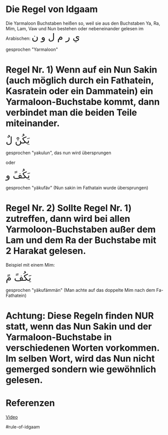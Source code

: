 # Die Regel von Idgaam

Die Yarmaloon Buchstaben heißen so, weil sie aus den Buchstaben Ya, Ra, Mim, Lam, Vaw und Nun bestehen oder nebeneinander gelesen im Arabischen:
<span style="font-size: 22pt">ي ر م ل و ن</span>

gesprochen "Yarmaloon"

# Regel Nr. 1) Wenn auf ein Nun Sakin (auch möglich durch ein Fathatein, Kasratein oder ein Dammatein) ein Yarmaloon-Buchstabe kommt, dann verbindet man die beiden Teile miteinander.

<span style="font-size: 22pt">يَكُنْ لٌ</span>

gesprochen "yakulun", das nun wird übersprungen

oder

<span style="font-size: 22pt">يَكُفً و</span>

gesprochen "yäkufäv" (Nun sakin im Fathatain wurde übersprungen)

# Regel Nr. 2) Sollte Regel Nr. 1) zutreffen, dann wird bei allen Yarmoloon-Buchstaben außer dem Lam und dem Ra der Buchstabe mit 2 Harakat gelesen.

Beispiel mit einem Mim:

<span style="font-size: 22pt">يَكُفً مً</span>

gesprochen "yäkufämmän" (Man achte auf das doppelte Mim nach dem Fa-Fathatein)

# Achtung: Diese Regeln finden NUR statt, wenn das Nun Sakin und der Yarmaloon-Buchstabe in verschiedenen Worten vorkommen. Im selben Wort, wird das Nun nicht gemerged sondern wie gewöhnlich gelesen.

# Referenzen
[Video](https://youtu.be/l8iy-LMdAzY)

#rule-of-idgaam
